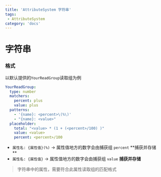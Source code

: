 ```yaml
---
title: 'AttributeSystem 字符串'
tags:
 - AttributeSystem
category: 'docs'
---
```


# 字符串

### 格式

以默认提供的`YourReadGroup`读取组为例

```yaml
YourReadGroup:
  type: number
  matchers:
    percent: plus
    value: plus
  patterns:
    - '{name}: <percent>\(%\)'
    - "{name}: <value>"
  placeholder:
    total: "<value> * (1 + (<percent>/100) )"
    value: <value>
    percent: <percent>/100
```

- `属性名: {属性值}(%)` -> 属性值地方的数字会由捕获组 `percent` **捕获并存储 **
- `属性名: {属性值}` -> 属性值地方的数字会由捕获组 `value` **捕获并存储**

> 字符串中的属性，需要符合此属性读取组的匹配格式
